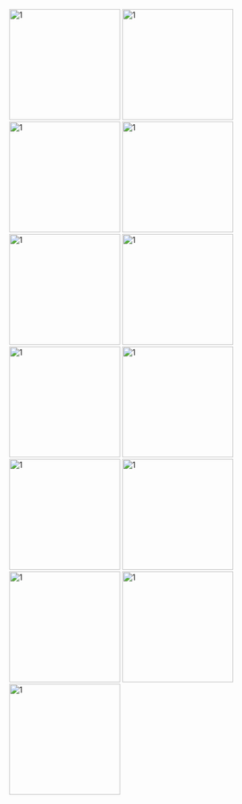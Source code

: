 <img src="https://i.imgur.com/wfpu14l.png" alt="1" width="200">

<img src="https://i.imgur.com/7zXLLc3.png" alt="1" width="200">

<img src="https://i.imgur.com/z91ljGT.png" alt="1" width="200">

<img src="https://i.imgur.com/xYYqPQT.png" alt="1" width="200">

<img src="https://i.imgur.com/LAS3NQk.png" alt="1" width="200">

<img src="https://i.imgur.com/QUMG9rP.png" alt="1" width="200">

<img src="https://i.imgur.com/ZWUgqCk.png" alt="1" width="200">

<img src="https://i.imgur.com/CY9AAmI.png" alt="1" width="200">

<img src="https://i.imgur.com/G7BUx2G.png" alt="1" width="200">

<img src="https://i.imgur.com/PcM1tBm.png" alt="1" width="200">

<img src="https://i.imgur.com/qcx7zda.png" alt="1" width="200">

<img src="https://i.imgur.com/o4pwvHW.png" alt="1" width="200">

<img src="https://i.imgur.com/CY9AAmI.png" alt="1" width="200">
